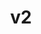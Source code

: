 ---
title: v2
slogan: Use Kafka Producers and Consumers in your laravel app with ease!
githubUrl: https://github.com/mateusjunges/laravel-kafka
branch: master
---